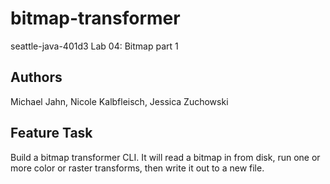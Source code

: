 # bitmap-transformer
seattle-java-401d3 Lab 04: Bitmap part 1

## Authors
Michael Jahn, Nicole Kalbfleisch, Jessica Zuchowski

## Feature Task
Build a bitmap transformer CLI. It will read a bitmap in from disk, run one or more color or raster transforms, then write it out to a new file. 
